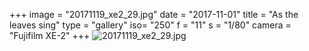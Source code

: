 +++
image = "20171119_xe2_29.jpg"
date = "2017-11-01"
title = "As the leaves sing"
type = "gallery"
iso= "250"
f = "11"
s = "1/80"
camera = "Fujifilm XE-2"
+++
![20171119_xe2_29.jpg](/images/20171119_xe2_29.jpg)